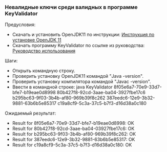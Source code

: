 ### Невалидные ключи среди валидных в программе KeyValidator

Предусловия:
* Скачать и установить OpenJDK11 по инструкции: [Инструкция по установке OpenJDK 11](openjdk11-manual.md)
* Скачать программу KeyValidator по ссылке из руководства: [Руководство использования](user-manual.md)

Шаги:
* Открыть командную строку.
* Проверить установку OpenJDK11 командой "Java -version".
* Проверить установку компилятора командой "Javac -version".
* Ввести в командной строке: java KeyValidator 8f05e6a7-70e9-33d7-bfe7-b19eae0d8998 80b427f8-92cd-3aae-ba04-3927fbe17c6 b295bc63-9f03-3b4b-af80-969b39f8c262 387eedc6-12e9-3b32-9881-63b6b5e85317 c19a8cf9-5c3a-37c5-b7f3-d16d38a0c180

Ожидаемый результат: 
* Result for 8f05e6a7-70e9-33d7-bfe7-b19eae0d8998: OK
* Result for 80b427f8-92cd-3aae-ba04-03927fbe17c6: OK
* Result for b295bc63-9f03-3b4b-af80-969b39f8c262: OK
* Result for 387eedc6-12e9-3b32-9881-63b6b5e85317: OK
* Result for c19a8cf9-5c3a-37c5-b7f3-d16d38a0c180: OK